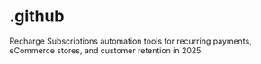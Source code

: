 # .github
Recharge Subscriptions automation tools for recurring payments, eCommerce stores, and customer retention in 2025.

